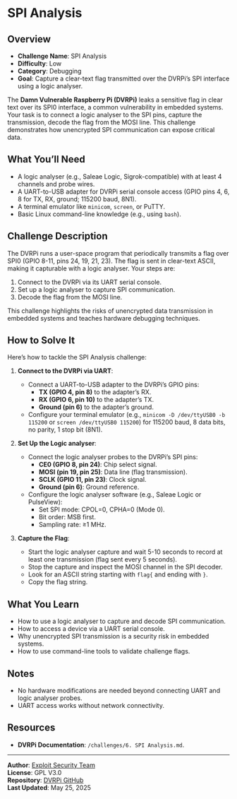 # SPI Analysis 

## Overview
- **Challenge Name**: SPI Analysis  
- **Difficulty**: Low  
- **Category**: Debugging  
- **Goal**: Capture a clear-text flag transmitted over the DVRPi’s SPI interface using a logic analyser.

The **Damn Vulnerable Raspberry Pi (DVRPi)** leaks a sensitive flag in clear text over its SPI0 interface, a common vulnerability in embedded systems. Your task is to connect a logic analyser to the SPI pins, capture the transmission, decode the flag from the MOSI line. This challenge demonstrates how unencrypted SPI communication can expose critical data.

## What You’ll Need
- A logic analyser (e.g., Saleae Logic, Sigrok-compatible) with at least 4 channels and probe wires.
- A UART-to-USB adapter for DVRPi serial console access (GPIO pins 4, 6, 8 for TX, RX, ground; 115200 baud, 8N1).
- A terminal emulator like `minicom`, `screen`, or PuTTY.
- Basic Linux command-line knowledge (e.g., using `bash`).

## Challenge Description
The DVRPi runs a user-space program that periodically transmits a flag over SPI0 (GPIO 8-11, pins 24, 19, 21, 23). The flag is sent in clear-text ASCII, making it capturable with a logic analyser. Your steps are:

1. Connect to the DVRPi via its UART serial console.
2. Set up a logic analyser to capture SPI communication.
3. Decode the flag from the MOSI line.

This challenge highlights the risks of unencrypted data transmission in embedded systems and teaches hardware debugging techniques.

## How to Solve It
Here’s how to tackle the SPI Analysis challenge:

1. **Connect to the DVRPi via UART**:
   - Connect a UART-to-USB adapter to the DVRPi’s GPIO pins:
     - **TX (GPIO 4, pin 8)** to the adapter’s RX.
     - **RX (GPIO 6, pin 10)** to the adapter’s TX.
     - **Ground (pin 6)** to the adapter’s ground.
   - Configure your terminal emulator (e.g., `minicom -D /dev/ttyUSB0 -b 115200` or `screen /dev/ttyUSB0 115200`) for 115200 baud, 8 data bits, no parity, 1 stop bit (8N1).

2. **Set Up the Logic analyser**:
   - Connect the logic analyser probes to the DVRPi’s SPI pins:
     - **CE0 (GPIO 8, pin 24)**: Chip select signal.
     - **MOSI (pin 19, pin 25)**: Data line (flag transmission).
     - **SCLK (GPIO 11, pin 23)**: Clock signal.
     - **Ground (pin 6)**: Ground reference.
   - Configure the logic analyser software (e.g., Saleae Logic or PulseView):
     - Set SPI mode: CPOL=0, CPHA=0 (Mode 0).
     - Bit order: MSB first.
     - Sampling rate: ≥1 MHz.

3. **Capture the Flag**:
   - Start the logic analyser capture and wait 5-10 seconds to record at least one transmission (flag sent every 5 seconds).
   - Stop the capture and inspect the MOSI channel in the SPI decoder.
   - Look for an ASCII string starting with `flag{` and ending with `}`.
   - Copy the flag string.

## What You Learn
- How to use a logic analyser to capture and decode SPI communication.
- How to access a device via a UART serial console.
- Why unencrypted SPI transmission is a security risk in embedded systems.
- How to use command-line tools to validate challenge flags.

## Notes
- No hardware modifications are needed beyond connecting UART and logic analyser probes.
- UART access works without network connectivity.

## Resources
- **DVRPi Documentation**: `/challenges/6. SPI Analysis.md`.
  
---

**Author**: [Exploit Security Team](https://www.exploitsecurity.io)  
**License**: GPL V3.0  
**Repository**: [DVRPi GitHub](https://github.com/exploitsecurityio/DVRPi)  
**Last Updated**: May 25, 2025


